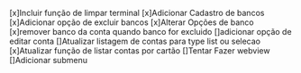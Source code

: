 [x]Incluir função de limpar terminal
[x]Adicionar Cadastro de bancos
[x]Adicionar opção de excluir bancos
[x]Alterar Opções de banco
[x]remover banco da conta quando banco for excluido
[]adicionar opção de editar conta
[]Atualizar listagem de contas para type list ou selecao
[x]Atualizar função de listar contas por cartão
[]Tentar Fazer webview
[]Adicionar submenu